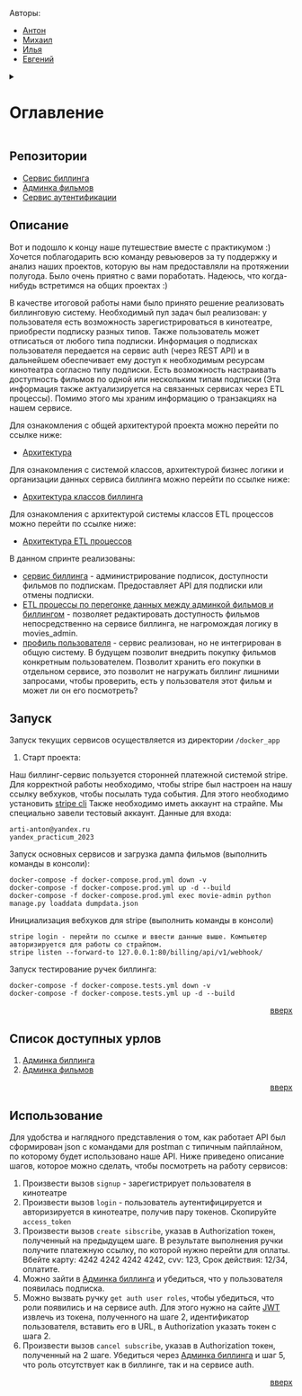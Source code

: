 <a name="readme-top"></a>

Авторы:
 - [Антон](https://github.com/mistandok)
 - [Михаил](https://github.com/Mikhail-Kushnerev)
 - [Илья](https://github.com/Bexram)
 - [Евгений](https://github.com/ME-progr)

<details>
  <summary>
    <h1>Оглавление</h1>
  </summary>
  <ol>
    <li><a href="#репозитории">Репозитории</a></li>
    <li><a href="#описание">Описание</a></li>
    <li><a href="#запуск">Запуск</a></li>
    <li><a href="#список-доступных-урлов">Список доступных урлов</a></li>
    <li><a href="#использование">Использование</a></li>
  </ol>
</details>

## Репозитории
- [Сервис биллинга](https://github.com/mistandok/graduate_work)
- [Админка фильмов](https://github.com/mistandok/new_admin_panel_sprint_3)
- [Сервис аутентификации](https://github.com/mistandok/Auth_sprint_1)

## Описание

Вот и подошло к концу наше путешествие вместе с практикумом :) Хочется поблагодарить всю команду ревьюверов за ту поддержку и анализ наших проектов, которую вы нам предоставляли на протяжении полугода. 
Было очень приятно с вами поработать. Надеюсь, что когда-нибудь встретимся на общих проектах :) 

В качестве итоговой работы нами было принято решение реализовать биллинговую систему. 
Необходимый пул задач был реализован: у пользователя есть возможность зарегистрироваться в кинотеатре, приобрести подписку разных типов. Также пользователь может отписаться от любого типа подписки.
Информация о подписках пользователя передается на сервис auth (через REST API) и в дальнейшем обеспечивает ему доступ к необходимым ресурсам кинотеатра согласно типу подписки.
Есть возможность настраивать доступность фильмов по одной или нескольким типам подписки (Эта информация также актуализируется на связанных сервисах через ETL процессы).
Помимо этого мы храним информацию о транзакциях на нашем сервисе.

Для ознакомления с общей архитектурой проекта можно перейти по ссылке ниже:
- [Архитектура](https://github.com/mistandok/graduate_work/tree/main/architecture)

Для ознакомления с системой классов, архитектурой бизнес логики и организации данных сервиса биллинга можно перейти по ссылке ниже:
- [Архитектура классов биллинга](https://github.com/mistandok/graduate_work/tree/main/architecture/billing-service)

Для ознакомления с архитектурой системы классов ETL процессов можно перейти по ссылке ниже:
- [Архитектура ETL процессов](https://github.com/mistandok/graduate_work/tree/main/architecture/etl)


В данном спринте реализованы:
- [сервис биллинга](https://github.com/mistandok/graduate_work/tree/main/billing) - администрирование подписок, доступности фильмов по подпискам. Предоставляет API для подписки или отмены подписки.
- [ETL процессы по перегонке данных между админкой фильмов и биллингом](https://github.com/mistandok/graduate_work/tree/main/etl) -  позволяет редактировать доступность фильмов непосредственно на сервисе биллинга, не нагромождая логику в movies_admin.
- [профиль пользователя](https://github.com/mistandok/graduate_work/tree/main/user-profile) - сервис реализован, но не интегрирован в общую систему. В будущем позволит внедрить покупку фильмов конкретным пользователем. Позволит хранить его покупки в отдельном сервисе, это позволит не нагружать биллинг лишними запросами, чтобы проверить, есть у пользователя этот фильм и может ли он его посмотреть?

## Запуск

Запуск текущих сервисов осуществляется из директории `/docker_app`

1) Старт проекта:

Наш биллинг-сервис пользуется сторонней платежной системой stripe. Для корректной работы необходимо, чтобы stripe был настроен на нашу ссылку вебхуков, чтобы посылать туда события.
Для этого необходимо установить [stripe cli](https://stripe.com/docs/stripe-cli)
Также необходимо иметь аккаунт на страйпе. Мы специально завели тестовый аккаунт. Данные для входа:

```start
arti-anton@yandex.ru
yandex_practicum_2023
```

Запуск основных сервисов и загрузка дампа фильмов (выполнить команды в консоли):

```docker
docker-compose -f docker-compose.prod.yml down -v
docker-compose -f docker-compose.prod.yml up -d --build
docker-compose -f docker-compose.prod.yml exec movie-admin python manage.py loaddata dumpdata.json
```

Инициализация вебхуков для stripe (выполнить команды в консоли)

```stripe
stripe login - перейти по ссылке и ввести данные выше. Компьютер авторизируется для работы со страйпом.
stripe listen --forward-to 127.0.0.1:80/billing/api/v1/webhook/
```

Запуск тестирование ручек биллинга:

```docker-test
docker-compose -f docker-compose.tests.yml down -v
docker-compose -f docker-compose.tests.yml up -d --build
```

<p align="right"><a href="#readme-top">вверх</a></p>

## Список доступных урлов

1) [Админка биллинга](http://127.0.0.1/admin/)
2) [Админка фильмов](http://127.0.0.1/movie-admin/) 

<p align="right"><a href="#readme-top">вверх</a></p>

## Использование

Для удобства и наглядного представления о том, как работает API был сформирован json с командами для postman c типичным пайплайном, по которому будет использовано наше API.
Ниже приведено описание шагов, которое можно сделать, чтобы посмотреть на работу сервисов:

1) Произвести вызов `signup` - зарегистрирует пользователя в кинотеатре
2) Произвести вызов `login` - пользователь аутентифицируется и авторизируется в кинотеатре, получив пару токенов. Скопируйте `access_token`
3) Произвести вызов `create sibscribe`, указав в Authorization токен, полученный на предыдущем шаге. В результате выполнения ручки получите платежную ссылку, по которой нужно перейти для оплаты. Вбейте карту: 4242 4242 4242 4242, cvv: 123, Срок действия: 12/34, оплатите. 
4) Можно зайти в [Админка биллинга](http://127.0.0.1/admin/) и убедиться, что у пользователя появилась подписка. 
5) Можно вызвать ручку `get auth user roles`, чтобы убедиться, что роли появились и на сервисе auth. Для этого нужно на сайте [JWT](https://jwt.io/) извлечь из токена, полученного на шаге 2, идентификатор пользователя, вставить его в URL, в Authorization указать токен с шага 2. 
6) Произвести вызов `cancel subscribe`, указав в Authorization токен, полученный на 2 шаге. Убедиться через [Админка биллинга](http://127.0.0.1/admin/) и шаг 5, что роль отсутствует как в биллинге, так и на сервисе auth.

<p align="right"><a href="#readme-top">вверх</a></p>
